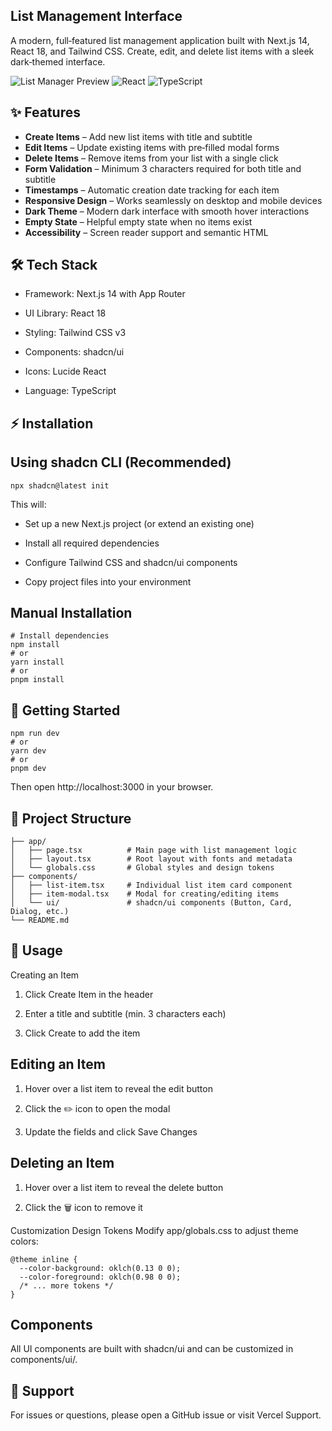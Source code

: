 ## List Management Interface
A modern, full‑featured list management application built with Next.js 14, React 18, and Tailwind CSS. Create, edit, and delete list items with a sleek dark‑themed interface.

![List Manager Preview](https://img.shields.io/badge/Next.js-16-black?style=flat-square&logo=next.js) ![React](https://img.shields.io/badge/React-19-blue?style=flat-square&logo=react) ![TypeScript](https://img.shields.io/badge/TypeScript-5-blue?style=flat-square&logo=typescript)

## ✨ Features  
- **Create Items** – Add new list items with title and subtitle  
- **Edit Items** – Update existing items with pre‑filled modal forms  
- **Delete Items** – Remove items from your list with a single click  
- **Form Validation** – Minimum 3 characters required for both title and subtitle  
- **Timestamps** – Automatic creation date tracking for each item  
- **Responsive Design** – Works seamlessly on desktop and mobile devices  
- **Dark Theme** – Modern dark interface with smooth hover interactions  
- **Empty State** – Helpful empty state when no items exist  
- **Accessibility** – Screen reader support and semantic HTML

## 🛠 Tech Stack
- Framework: Next.js 14 with App Router

- UI Library: React 18

- Styling: Tailwind CSS v3

- Components: shadcn/ui

- Icons: Lucide React

- Language: TypeScript

## ⚡ Installation
## Using shadcn CLI (Recommended)

```
npx shadcn@latest init
```

This will:

- Set up a new Next.js project (or extend an existing one)

- Install all required dependencies

- Configure Tailwind CSS and shadcn/ui components

- Copy project files into your environment

## Manual Installation

```
# Install dependencies
npm install
# or
yarn install
# or
pnpm install
```

## 🚀 Getting Started

```
npm run dev
# or
yarn dev
# or
pnpm dev
```

Then open http://localhost:3000 in your browser.

## 📂 Project Structure
```
├── app/
│   ├── page.tsx          # Main page with list management logic
│   ├── layout.tsx        # Root layout with fonts and metadata
│   └── globals.css       # Global styles and design tokens
├── components/
│   ├── list-item.tsx     # Individual list item card component
│   ├── item-modal.tsx    # Modal for creating/editing items
│   └── ui/               # shadcn/ui components (Button, Card, Dialog, etc.)
└── README.md
```

## 📖 Usage
Creating an Item
1. Click Create Item in the header

2. Enter a title and subtitle (min. 3 characters each)

3. Click Create to add the item

## Editing an Item
1. Hover over a list item to reveal the edit button

2. Click the ✏️ icon to open the modal

3. Update the fields and click Save Changes

## Deleting an Item
1. Hover over a list item to reveal the delete button

2. Click the 🗑️ icon to remove it

Customization
Design Tokens
Modify app/globals.css to adjust theme colors:

```
@theme inline {
  --color-background: oklch(0.13 0 0);
  --color-foreground: oklch(0.98 0 0);
  /* ... more tokens */
}
```
## Components
All UI components are built with shadcn/ui and can be customized in components/ui/.

## 💬 Support
For issues or questions, please open a GitHub issue or visit Vercel Support.
